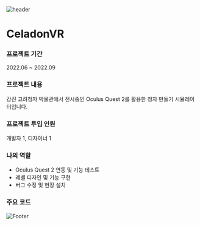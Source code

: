 ![header](https://capsule-render.vercel.app/api?type=waving&color=auto&height=200&section=header&text=CeladonVR&fontSize=60)

# CeladonVR

### 프로젝트 기간
2022.06 ~ 2022.09

### 프로젝트 내용
강진 고려청자 박물관에서 전시중인 Oculus Quest 2를 활용한 청자 만들기 시뮬레이터입니다.

### 프로젝트 투입 인원
개발자 1, 디자이너 1

### 나의 역할
- Oculus Quest 2 연동 및 기능 테스트
- 레벨 디자인 및 기능 구현
- 버그 수정 및 현장 설치

### 주요 코드

![Footer](https://capsule-render.vercel.app/api?type=waving&color=auto&height=200&section=footer)

